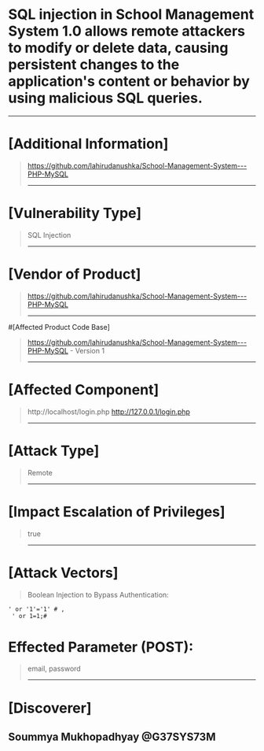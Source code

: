 # SQL injection in School Management System 1.0 allows remote attackers to modify or delete data, causing persistent changes to the application's content or behavior by using malicious SQL queries.

------------------------------------------

# [Additional Information]
> https://github.com/lahirudanushka/School-Management-System---PHP-MySQL
>
> ------------------------------------------
>
# [Vulnerability Type]
> SQL Injection
>
> ------------------------------------------
>
# [Vendor of Product]
> https://github.com/lahirudanushka/School-Management-System---PHP-MySQL
>
> ------------------------------------------
>
#[Affected Product Code Base]
> https://github.com/lahirudanushka/School-Management-System---PHP-MySQL - Version 1
>
> ------------------------------------------
>
# [Affected Component]
> http://localhost/login.php
> http://127.0.0.1/login.php
>
> ------------------------------------------
>
# [Attack Type]
> Remote
>
> ------------------------------------------
>
# [Impact Escalation of Privileges]
> true

> ------------------------------------------
# [Attack Vectors]
> Boolean Injection to Bypass Authentication:
```
' or '1'='1' # ,
 ' or 1=1;#
```
>
# Effected Parameter (POST):
>
> email, password
>
> ------------------------------------------
# [Discoverer]
## Soummya Mukhopadhyay @G37SYS73M
